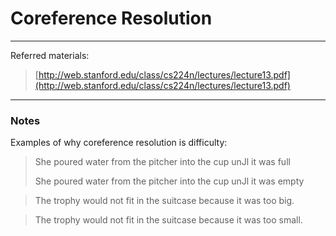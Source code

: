 # Coreference Resolution

---

Referred materials:

> [http://web.stanford.edu/class/cs224n/lectures/lecture13.pdf](http://web.stanford.edu/class/cs224n/lectures/lecture13.pdf)

---

### Notes

Examples of why coreference resolution is difficulty:

> She poured water from the pitcher into the cup unJl it was full
>
> She poured water from the pitcher into the cup unJl it was empty



> The trophy would not fit in the suitcase because it was too big.

> The trophy would not fit in the suitcase because it was too small.



